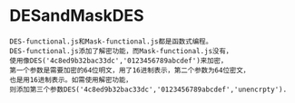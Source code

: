 # DESandMaskDES
	DES-functional.js和Mask-functional.js都是函数式编程。
	DES-functional.js添加了解密功能，而Mask-functional.js没有，
	使用像DES('4c8ed9b32bac33dc','0123456789abcdef')来加密，
	第一个参数是需要加密的64位明文，用了16进制表示，第二个参数为64位密文，
	也是用16进制表示。如需使用解密功能，
	则添加第三个参数DES('4c8ed9b32bac33dc','0123456789abcdef','unencrpty').
